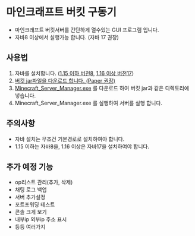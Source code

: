 # 마인크래프트 버킷 구동기
* 마인크래프트 버킷서버를 간단하게 열수있는 GUI 프로그램 입니다.
* 자바8 이상에서 실행가능 합니다. (자바 17 권장)
## 사용법
1. 자바를 설치합니다. ([1.15 이하 버전8](https://www.java.com/ko/download/ie_manual.jsp?locale=ko), [1.16 이상 버전17](https://www.oracle.com/kr/java/technologies/downloads/#jdk17))
2. [버킷 jar파일을 다운로드 합니다. (Paper 권장)](https://papermc.io/downloads)
3. [Minecraft_Server_Manager.exe](https://github.com/Lseoksee/Minecraft_Server_Manager/releases) 를 다운로드 하여 버킷 jar과 같은 디렉토리에 넣습니다.
4. Minecraft_Server_Manager.exe 를 실행하여 서버를 실행 합니다.
## 주의사항
* 자바 설치는 무조건 기본경로로 설치하여야 합니다.
* 1.15 이하는 자바8을, 1.16 이상은 자바17을 설치하여야 합니다.
## 추가 예정 기능
* op리스트 관리(추가, 삭제)
* 채팅 로그 백업
* 서버 추가설정
* 포트포워딩 테스트
* 콘솔 크게 보기
* 내부ip 외부ip 주소 표시
* 등등 여러가지
